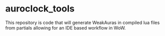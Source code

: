 # auroclock_tools

This repository is code that will generate WeakAuras in compiled lua files from partials allowing for an IDE based workflow in WoW.
